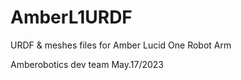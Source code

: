 # AmberL1URDF
URDF &amp; meshes files for Amber Lucid One Robot Arm



Amberobotics dev team
May.17/2023

